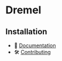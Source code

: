 # Dremel

## Installation

- 📜 [Documentation](https://github.com/flow-php/flow/blob/1.x/docs/components/bridges/filesystem-azure-bridge.md)
- 🛠️ [Contributing](https://github.com/flow-php/flow/blob/1.x/CONTRIBUTING.md)